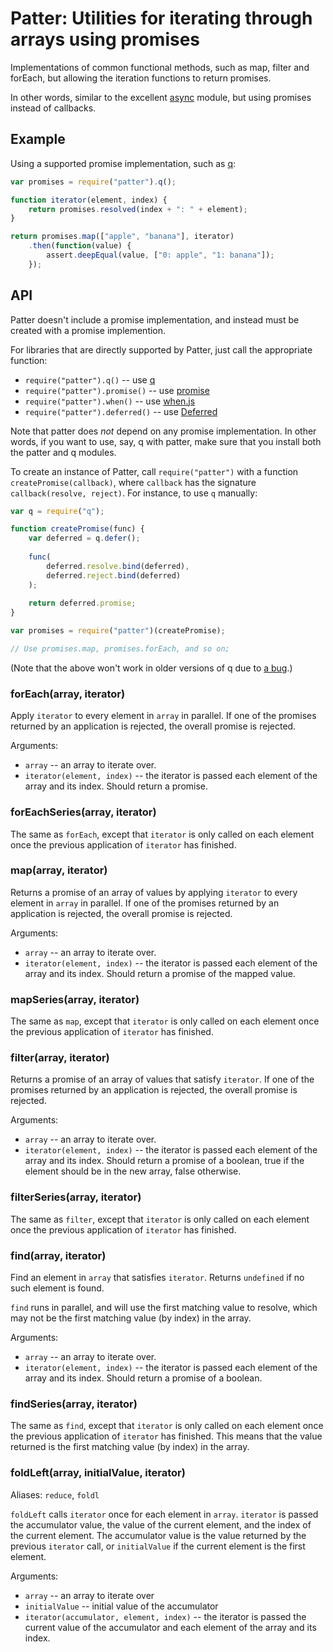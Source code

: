 # Patter: Utilities for iterating through arrays using promises

Implementations of common functional methods, such as map, filter and forEach,
but allowing the iteration functions to return promises.

In other words, similar to the excellent [async](https://github.com/caolan/async) module,
but using promises instead of callbacks.

## Example

Using a supported promise implementation, such as [q](https://github.com/kriskowal/q):

```javascript
var promises = require("patter").q();

function iterator(element, index) {
    return promises.resolved(index + ": " + element);
}

return promises.map(["apple", "banana"], iterator)
    .then(function(value) {
        assert.deepEqual(value, ["0: apple", "1: banana"]);
    });
```

## API

Patter doesn't include a promise implementation,
and instead must be created with a promise implemention.

For libraries that are directly supported by Patter,
just call the appropriate function:

* `require("patter").q()` -- use [q](https://github.com/kriskowal/q)
* `require("patter").promise()` -- use [promise](https://github.com/then/promise)
* `require("patter").when()` -- use [when.js](https://github.com/cujojs/when)
* `require("patter").deferred()` -- use [Deferred](https://github.com/medikoo/deferred)

Note that patter does *not* depend on any promise implementation.
In other words, if you want to use, say, q with patter,
make sure that you install both the patter and q modules.

To create an instance of Patter,
call `require("patter")` with a function `createPromise(callback)`,
where `callback` has the signature `callback(resolve, reject)`.
For instance, to use `q` manually:

```javascript
var q = require("q");

function createPromise(func) {
    var deferred = q.defer();
    
    func(
        deferred.resolve.bind(deferred),
        deferred.reject.bind(deferred)
    );
    
    return deferred.promise;
}

var promises = require("patter")(createPromise);

// Use promises.map, promises.forEach, and so on;
```

(Note that the above won't work in older versions of q due to [a bug](https://github.com/kriskowal/q/issues/252).)

### forEach(array, iterator)

Apply `iterator` to every element in `array` in parallel.
If one of the promises returned by an application is rejected,
the overall promise is rejected.

Arguments:

* `array` -- an array to iterate over.
* `iterator(element, index)` -- the iterator is passed each element of the array
  and its index. Should return a promise.

### forEachSeries(array, iterator)

The same as `forEach`,
except that `iterator` is only called on each element once the previous
application of `iterator` has finished.

### map(array, iterator)

Returns a promise of an array of values by applying `iterator` to every element
in `array` in parallel.
If one of the promises returned by an application is rejected,
the overall promise is rejected.

Arguments:

* `array` -- an array to iterate over.
* `iterator(element, index)` -- the iterator is passed each element of the array
  and its index. Should return a promise of the mapped value.

### mapSeries(array, iterator)

The same as `map`,
except that `iterator` is only called on each element once the previous
application of `iterator` has finished.

### filter(array, iterator)

Returns a promise of an array of values that satisfy `iterator`.
If one of the promises returned by an application is rejected,
the overall promise is rejected.

Arguments:

* `array` -- an array to iterate over.
* `iterator(element, index)` -- the iterator is passed each element of the array
  and its index. Should return a promise of a boolean, true if the element
  should be in the new array, false otherwise.

### filterSeries(array, iterator)

The same as `filter`,
except that `iterator` is only called on each element once the previous
application of `iterator` has finished.

### find(array, iterator)

Find an element in `array` that satisfies `iterator`.
Returns `undefined` if no such element is found.

`find` runs in parallel, and will use the first matching value to resolve,
which may not be the first matching value (by index) in the array.

Arguments:

* `array` -- an array to iterate over.
* `iterator(element, index)` -- the iterator is passed each element of the array
  and its index. Should return a promise of a boolean.

### findSeries(array, iterator)

The same as `find`,
except that `iterator` is only called on each element once the previous
application of `iterator` has finished.
This means that the value returned is the first matching value (by index) in the array.

### foldLeft(array, initialValue, iterator)

Aliases: `reduce`, `foldl`

`foldLeft` calls `iterator` once for each element in `array`.
`iterator` is passed the accumulator value, the value of the current element,
and the index of the current element.
The accumulator value is the value returned by the previous `iterator` call,
or `initialValue` if the current element is the first element.

Arguments:

* `array` -- an array to iterate over
* `initialValue` -- initial value of the accumulator
* `iterator(accumulator, element, index)`
  -- the iterator is passed the current value of the accumulator and each element of the array and its index.
